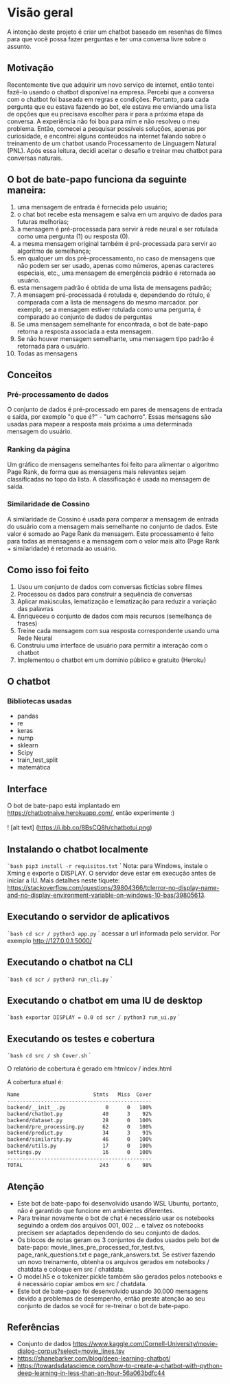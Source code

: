 # Visão geral

A intenção deste projeto é criar um chatbot baseado em resenhas de filmes para que você possa fazer perguntas e ter uma conversa livre sobre o assunto.

## Motivação

Recentemente tive que adquirir um novo serviço de internet, então tentei fazê-lo usando o chatbot disponível na empresa. Percebi que a conversa com o chatbot foi baseada em regras e condições. Portanto, para cada pergunta que eu estava fazendo ao bot, ele estava me enviando uma lista de opções que eu precisava escolher para ir para a próxima etapa da conversa. A experiência não foi boa para mim e não resolveu o meu problema.
Então, comecei a pesquisar possíveis soluções, apenas por curiosidade, e encontrei alguns conteúdos na internet falando sobre o treinamento de um chatbot usando Processamento de Linguagem Natural (PNL). Após essa leitura, decidi aceitar o desafio e treinar meu chatbot para conversas naturais.

## O bot de bate-papo funciona da seguinte maneira:
1. uma mensagem de entrada é fornecida pelo usuário;
2. o chat bot recebe esta mensagem e salva em um arquivo de dados para futuras melhorias;
3. a mensagem é pré-processada para servir à rede neural e ser rotulada como uma pergunta
(1) ou resposta (0).
4. a mesma mensagem original também é pré-processada para servir ao algoritmo de
semelhança;
1. em qualquer um dos pré-processamento, no caso de mensagens que não podem ser
ser usado, apenas como números, apenas caracteres especiais, etc.,
uma mensagem de emergência padrão é retornada ao usuário.
2. esta mensagem padrão é obtida de uma lista de mensagens padrão;
5. A mensagem pré-processada é rotulada e, dependendo do rótulo, é comparada
com a lista de mensagens do mesmo marcador. por exemplo, se a mensagem estiver rotulada
como uma pergunta, é comparado ao conjunto de dados de perguntas
6. Se uma mensagem semelhante for encontrada, o bot de bate-papo retorna a resposta associada a esta mensagem.
7. Se não houver mensagem semelhante, uma mensagem tipo padrão é retornada
para o usuário.
8. Todas as mensagens

## Conceitos
### Pré-processamento de dados
O conjunto de dados é pré-processado em pares de mensagens de entrada e saída, por exemplo "o que é?" - "um cachorro". Essas mensagens são usadas para mapear a resposta mais próxima a uma determinada mensagem do usuário.

### Ranking da página
Um gráfico de mensagens semelhantes foi feito para alimentar o algoritmo Page Rank, de forma que as mensagens mais relevantes sejam classificadas no topo da lista. A classificação é usada na mensagem de saída.

### Similaridade de Cossino
A similaridade de Cossino é usada para comparar a mensagem de entrada do usuário com a mensagem mais semelhante no conjunto de dados. Este valor é somado ao Page Rank da mensagem.
Este processamento é feito para todas as mensagens e a mensagem com o valor mais alto (Page Rank + similaridade) é retornada ao usuário.

## Como isso foi feito
1. Usou um conjunto de dados com conversas fictícias sobre filmes
2. Processou os dados para construir a sequência de conversas
3. Aplicar maiúsculas, lematização e lematização para reduzir a variação das palavras
4. Enriqueceu o conjunto de dados com mais recursos (semelhança de frases)
5. Treine cada mensagem com sua resposta correspondente usando uma Rede Neural
6. Construiu uma interface de usuário para permitir a interação com o chatbot
7. Implementou o chatbot em um domínio público e gratuito (Heroku)

## O chatbot
### Bibliotecas usadas
- pandas
- re
- keras
- nump
- sklearn
- Scipy
- train_test_split
- matemática

## Interface
O bot de bate-papo está implantado em https://chatbotnaive.herokuapp.com/, então experimente :)
<br/> <br/>
! [alt text] (https://i.ibb.co/8BsCQ8h/chatbotui.png)

## Instalando o chatbot localmente

`` `bash
pip3 install -r requisitos.txt
`` `
Nota: para Windows, instale o Xming e exporte o DISPLAY. O servidor deve estar em execução antes de iniciar a IU. Mais detalhes neste tíquete: https://stackoverflow.com/questions/39804366/tclerror-no-display-name-and-no-display-environment-variable-on-windows-10-bas/39805613.

## Executando o servidor de aplicativos

`` `bash
cd scr /
python3 app.py
`` `
acessar a url informada pelo servidor. Por exemplo http://127.0.0.1:5000/

## Executando o chatbot na CLI

`` `bash
cd scr /
python3 run_cli.py
`` `
## Executando o chatbot em uma IU de desktop

`` `bash
exportar DISPLAY = 0.0
cd scr /
python3 run_ui.py
`` `

## Executando os testes e cobertura

`` `bash
cd src /
sh Cover.sh
`` `

O relatório de cobertura é gerado em htmlcov / index.html

A cobertura atual é:
```bash
Name                        Stmts   Miss  Cover
-----------------------------------------------
backend/__init__.py             0      0   100%
backend/chatbot.py             40      3    92%
backend/dataset.py             28      0   100%
backend/pre_processing.py      62      0   100%
backend/predict.py             34      3    91%
backend/similarity.py          46      0   100%
backend/utils.py               17      0   100%
settings.py                    16      0   100%
-----------------------------------------------
TOTAL                         243      6    98%
```


## Atenção

- Este bot de bate-papo foi desenvolvido usando WSL Ubuntu, portanto, não é garantido que funcione em ambientes diferentes.
- Para treinar novamente o bot de chat é necessário usar os notebooks seguindo a ordem dos arquivos 001, 002 ... e talvez os notebooks precisem ser adaptados dependendo do seu conjunto de dados.
- Os blocos de notas geram os 3 conjuntos de dados usados ​​pelo bot de bate-papo: movie_lines_pre_processed_for_test.tvs, page_rank_questions.txt e page_rank_answers.txt. Se estiver fazendo um novo treinamento, obtenha os arquivos gerados em notebooks / chatdata e coloque em src / chatdata.
- O model.h5 e o tokenizer.pickle também são gerados pelos notebooks e é necessário copiar ambos em src / chatdata.
- Este bot de bate-papo foi desenvolvido usando 30.000 mensagens devido a problemas de desempenho, então preste atenção ao seu conjunto de dados se você for re-treinar o bot de bate-papo.


## Referências
- Conjunto de dados https://www.kaggle.com/Cornell-University/movie-dialog-corpus?select=movie_lines.tsv
- https://shanebarker.com/blog/deep-learning-chatbot/
- https://towardsdatascience.com/how-to-create-a-chatbot-with-python-deep-learning-in-less-than-an-hour-56a063bdfc44
